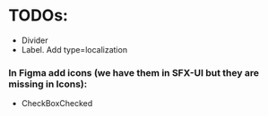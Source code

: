 # TODOs:
- Divider
- Label. Add type=localization

### In Figma add icons (we have them in SFX-UI but they are missing in Icons):
- CheckBoxChecked






